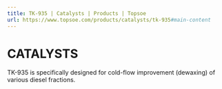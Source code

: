 ```yaml
---
title: TK-935 | Catalysts | Products | Topsoe
url: https://www.topsoe.com/products/catalysts/tk-935#main-content
---
```


# CATALYSTS

TK-935 is specifically designed for cold-flow improvement (dewaxing) of various diesel fractions.